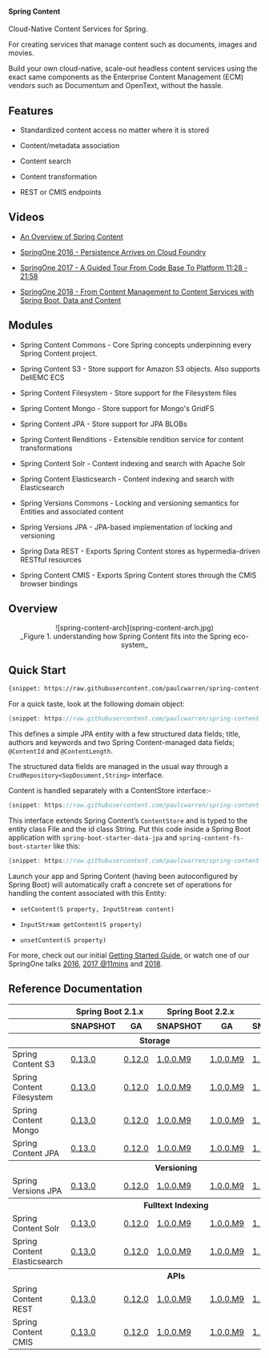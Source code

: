 #### Spring Content

Cloud-Native Content Services for Spring.

For creating services that manage content such as documents, images and movies.  

Build your own cloud-native, scale-out headless content services using the exact same components as the Enterprise Content Management (ECM) vendors such as Documentum and OpenText, without the hassle.   

## Features

- Standardized content access no matter where it is stored  

- Content/metadata association   

- Content search

- Content transformation

- REST or CMIS endpoints

## Videos

- [An Overview of Spring Content](https://www.youtube.com/watch?v=pbDaONWWT3s)

- [SpringOne 2016 - Persistence Arrives on Cloud Foundry](https://www.youtube.com/watch?v=VisP5ebZoWw)

- [SpringOne 2017 - A Guided Tour From Code Base To Platform 11:28 - 21:58](https://www.youtube.com/watch?v=YtNvHTwHhRY&t=0s&list=PLAdzTan_eSPQ2uPeB0bByiIUMLVAhrPHL&index=93)

- [SpringOne 2018 - From Content Management to Content Services with Spring Boot, Data and Content](https://www.youtube.com/watch?v=qyIMHWR40eA)

## Modules

- Spring Content Commons - Core Spring concepts underpinning every Spring Content project.

- Spring Content S3 - Store support for Amazon S3 objects.  Also supports DellEMC ECS

- Spring Content Filesystem - Store support for the Filesystem files

- Spring Content Mongo - Store support for Mongo's GridFS

- Spring Content JPA - Store support for JPA BLOBs

- Spring Content Renditions - Extensible rendition service for content transformations

- Spring Content Solr - Content indexing and search with Apache Solr

- Spring Content Elasticsearch  - Content indexing and search with Elasticsearch

- Spring Versions Commons - Locking and versioning semantics for Entities and associated content

- Spring Versions JPA - JPA-based implementation of locking and versioning

- Spring Data REST - Exports Spring Content stores as hypermedia-driven RESTful resources

- Spring Content CMIS - Exports Spring Content stores through the CMIS browser bindings

## Overview

<center>![spring-content-arch](spring-content-arch.jpg)</center>
<center>_Figure 1. understanding how Spring Content fits into the Spring eco-system_</center>

## Quick Start

```xml
{snippet: https://raw.githubusercontent.com/paulcwarren/spring-content-gettingstarted/master/spring-content-fs/complete/pom.xml 38-42}
```

For a quick taste, look at the following domain object:

```java
{snippet: https://raw.githubusercontent.com/paulcwarren/spring-content-gettingstarted/master/spring-content-fs/complete/src/main/java/gettingstarted/File.java 17-33}
```

This defines a simple JPA entity with a few structured data fields; title, authors and keywords and two Spring Content-managed data fields; `@ContentId` and `@ContentLength`.

The structured data fields are managed in the usual way through a `CrudRepository<SopDocument,String>` interface.  

Content is handled separately with a ContentStore interface:-

```java
{snippet: https://raw.githubusercontent.com/paulcwarren/spring-content-gettingstarted/master/spring-content-fs/complete/src/main/java/gettingstarted/FileContentStore.java 5-6}
```

This interface extends Spring Content’s `ContentStore` and is typed to the entity class File and the id class String.  Put this code inside a Spring Boot application with `spring-boot-starter-data-jpa` and `spring-content-fs-boot-starter` like this:

```java
{snippet: https://raw.githubusercontent.com/paulcwarren/spring-content-gettingstarted/master/spring-content-fs/complete/src/main/java/gettingstarted/SpringContentApplication.java 6-12}
```

Launch your app and Spring Content (having been autoconfigured by Spring Boot) will automatically craft a concrete set of operations for handling the content associated with this Entity:

- `setContent(S property, InputStream content)`

- `InputStream getContent(S property)`

- `unsetContent(S property)`

For more, check out our initial [Getting Started Guide](spring-content-fs-docs.md), or watch one of our SpringOne talks [2016](https://bit.ly/springone-vid), [2017 @11mins](https://www.youtube.com/watch?v=YtNvHTwHhRY) and [2018](https://www.youtube.com/watch?v=qyIMHWR40eA&t=52s).

## Reference Documentation

<table width=100%>
    <thead>
        <tr>
            <th></th>
            <th colspan=2 style="text-align:center">Spring Boot 2.1.x</th>
            <th colspan=2 style="text-align:center">Spring Boot 2.2.x</th>
            <th colspan=2 style="text-align:center">Spring Boot 2.3.x</th>
        </tr>
        <tr>
            <th>
            <th>SNAPSHOT</th>
            <th>GA</th>
            <th>SNAPSHOT</th>
            <th>GA</th>
            <th>SNAPSHOT
            <th>GA</th>
        </tr>
        <tr>
            <th colspan=6>Storage</th>
        </tr>
    </thead>
    <tbody>
        <tr>
            <td>Spring Content S3</td>
            <td><a href="refs/snapshot/master/s3-index.html">0.13.0</a></td>
            <td><a href="refs/release/0.12.0/s3-index.html">0.12.0</a></td>
            <td><a href="refs/snapshot/1.0.x/s3-index.html">1.0.0.M9</a></td>
            <td><a href="refs/release/1.0.0.M9/s3-index.html">1.0.0.M9</a></td>
            <td><a href="refs/snapshot/1.1.x/s3-index.html">1.1.0.M1</a></td>
            <td><a href="refs/release/1.1.0.M1/s3-index.html">1.0.0.M1</a></td>
        </tr>
        <tr>
            <td>Spring Content Filesystem</td>
            <td><a href="refs/snapshot/master/fs-index.html">0.13.0</a></td>
            <td><a href="refs/release/0.12.0/fs-index.html">0.12.0</a></td>
            <td><a href="refs/snapshot/1.0.x/fs-index.html">1.0.0.M9</a></td>
            <td><a href="refs/release/1.0.0.M9/fs-index.html">1.0.0.M9</a></td>
            <td><a href="refs/snapshot/1.1.x/fs-index.html">1.1.0.M1</a></td>
            <td><a href="refs/release/1.1.0.M1/fs-index.html">1.0.0.M1</a></td>
        </tr>
        <tr>
            <td>Spring Content Mongo</td>
            <td><a href="refs/snapshot/master/mongo-index.html">0.13.0</a></td>
            <td><a href="refs/release/0.12.0/mongo-index.html">0.12.0</a></td>
            <td><a href="refs/snapshot/1.0.x/mongo-index.html">1.0.0.M9</a></td>
            <td><a href="refs/release/1.0.0.M9/mongo-index.html">1.0.0.M9</a></td>
            <td><a href="refs/snapshot/1.1.x/mongo-index.html">1.1.0.M1</a></td>
            <td><a href="refs/release/1.1.0.M1/mongo-index.html">1.0.0.M1</a></td>
        </tr>
        <tr>
            <td>Spring Content JPA</td>
            <td><a href="refs/snapshot/master/jpa-index.html">0.13.0</a></td>
            <td><a href="refs/release/0.12.0/jpa-index.html">0.12.0</a></td>
            <td><a href="refs/snapshot/1.0.x/jpa-index.html">1.0.0.M9</a></td>
            <td><a href="refs/release/1.0.0.M9/jpa-index.html">1.0.0.M9</a></td>
            <td><a href="refs/snapshot/1.1.x/jpa-index.html">1.1.0.M1</a></td>
            <td><a href="refs/release/1.1.0.M1/jpa-index.html">1.0.0.M1</a></td>
        </tr>
        <tr>
            <th colspan=7>Versioning</th>
        </tr>
        <tr>
            <td>Spring Versions JPA</td>
            <td><a href="refs/snapshot/master/jpaversions-index.html">0.13.0</a></td>
            <td><a href="refs/release/0.12.0/jpaversion-index.html">0.12.0</a></td>
            <td><a href="refs/snapshot/1.0.x/jpaversions-index.html">1.0.0.M9</a></td>
            <td><a href="refs/release/1.0.0.M9/jpaversions-index.html">1.0.0.M9</a></td>
            <td><a href="refs/snapshot/1.1.x/jpaversions-index.html">1.1.0.M1</a></td>
            <td><a href="refs/release/1.1.0.M1/jpaversions-index.html">1.0.0.M1</a></td>
        </tr>
        <tr>
            <th colspan=7>Fulltext Indexing</th>
        </tr>
        <tr>
            <td>Spring Content Solr</td>
            <td><a href="refs/snapshot/master/solr-index.html">0.13.0</a></td>
            <td><a href="refs/release/0.12.0/solr-index.html">0.12.0</a></td>
            <td><a href="refs/snapshot/1.0.x/solr-index.html">1.0.0.M9</a></td>
            <td><a href="refs/release/1.0.0.M9/solr-index.html">1.0.0.M9</a></td>
            <td><a href="refs/snapshot/1.1.x/solr-index.html">1.1.0.M1</a></td>
            <td><a href="refs/release/1.1.0.M1/solr-index.html">1.0.0.M1</a></td>
        </tr>
        <tr>
            <td>Spring Content Elasticsearch</td>
            <td><a href="refs/snapshot/master/elasticsearch-index.html">0.13.0</a></td>
            <td><a href="refs/release/0.12.0/elasticsearch-index.html">0.12.0</a></td>
            <td><a href="refs/snapshot/1.0.x/elasticsearch-index.html">1.0.0.M9</a></td>
            <td><a href="refs/release/1.0.0.M9/elasticsearch-index.html">1.0.0.M9</a></td>
            <td><a href="refs/snapshot/1.1.x/elasticsearch-index.html">1.1.0.M1</a></td>
            <td><a href="refs/release/1.1.0.M1/elasticsearch-index.html">1.0.0.M1</a></td>
        </tr>
        <tr>
            <th colspan=7>APIs</th>
        </tr>
        <tr>
            <td>Spring Content REST</td>
            <td><a href="refs/snapshot/master/rest-index.html">0.13.0</a></td>
            <td><a href="refs/release/0.12.0/rest-index.html">0.12.0</a></td>
            <td><a href="refs/snapshot/1.0.x/rest-index.html">1.0.0.M9</a></td>
            <td><a href="refs/release/1.0.0.M9/rest-index.html">1.0.0.M9</a></td>
            <td><a href="refs/snapshot/1.1.x/rest-index.html">1.1.0.M1</a></td>
            <td><a href="refs/release/1.1.0.M1/rest-index.html">1.0.0.M1</a></td>
        </tr>
        <tr>
            <td>Spring Content CMIS</td>
            <td><a href="refs/snapshot/master/cmis-index.html">0.13.0</a></td>
            <td><a href="refs/release/0.12.0/cmis-index.html">0.12.0</a></td>
            <td><a href="refs/snapshot/1.0.x/cmis-index.html">1.0.0.M9</a></td>
            <td><a href="refs/release/1.0.0.M9/cmis-index.html">1.0.0.M9</a></td>
            <td><a href="refs/snapshot/1.1.x/cmis-index.html">1.1.0.M1</a></td>
            <td><a href="refs/release/1.1.0.M1/cmis-index.html">1.0.0.M1</a></td>
        </tr>
    </tbody>
</table>
